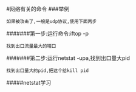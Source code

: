 #网络有关的命令
###举例
```
如果被攻击了,一般是udp协议,使用下面两步
```
#######第一步:运行命令:iftop -p
```
找到出口流量最大的端口
```
#######第二步:运行netstat -upa,找到出口量大pid
```
找到出口量大的pid,把这个给kill pid
```

#####netstat学习